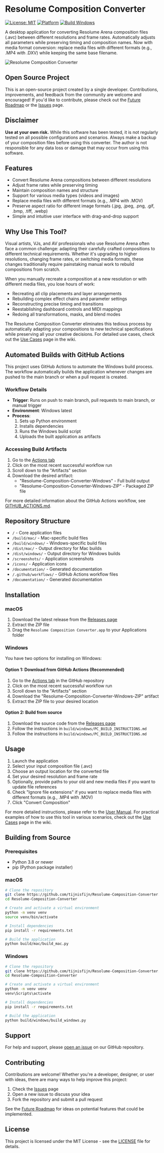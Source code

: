 # Resolume Composition Converter

[![License: MIT](https://img.shields.io/badge/License-MIT-blue.svg)](https://opensource.org/licenses/MIT)
[![Platform](https://img.shields.io/badge/platform-macOS|Windows-lightgrey.svg)](https://www.apple.com/macos)
[![Build Windows](https://github.com/tijnisfijn/Resolume-Composition-Converter/actions/workflows/build-windows.yml/badge.svg)](https://github.com/tijnisfijn/Resolume-Composition-Converter/actions/workflows/build-windows.yml)

A desktop application for converting Resolume Arena composition files (.avc) between different resolutions and frame rates. Automatically adjusts all parameters while preserving timing and composition names. Now with media format conversion: replace media files with different formats (e.g., .MP4 with .DXV) while keeping the same base filename.

![Resolume Composition Converter](screenshots/app_screenshot.png)

## Open Source Project

This is an open-source project created by a single developer. Contributions, improvements, and feedback from the community are welcome and encouraged! If you'd like to contribute, please check out the [Future Roadmap](https://github.com/tijnisfijn/Resolume-Composition-Converter/wiki/Future-Roadmap) or the [Issues](https://github.com/tijnisfijn/Resolume-Composition-Converter/issues) page.

## Disclaimer

**Use at your own risk.** While this software has been tested, it is not regularly tested on all possible configurations and scenarios. Always make a backup of your composition files before using this converter. The author is not responsible for any data loss or damage that may occur from using this software.

## Features

- Convert Resolume Arena compositions between different resolutions
- Adjust frame rates while preserving timing
- Maintain composition names and structure
- Support for various media types (videos and images)
- Replace media files with different formats (e.g., .MP4 with .MOV)
- Preserve aspect ratio for different image formats (.jpg, .jpeg, .png, .gif, .bmp, .tiff, .webp)
- Simple and intuitive user interface with drag-and-drop support

## Why Use This Tool?

Visual artists, VJs, and AV professionals who use Resolume Arena often face a common challenge: adapting their carefully crafted compositions to different technical requirements. Whether it's upgrading to higher resolutions, changing frame rates, or switching media formats, these changes traditionally require painstaking manual work to rebuild compositions from scratch.

When you manually recreate a composition at a new resolution or with different media files, you lose hours of work:
- Recreating all clip placements and layer arrangements
- Rebuilding complex effect chains and parameter settings
- Reconstructing precise timing and transitions
- Reestablishing dashboard controls and MIDI mappings
- Redoing all transformations, masks, and blend modes

The Resolume Composition Converter eliminates this tedious process by automatically adapting your compositions to new technical specifications while preserving all your creative decisions. For detailed use cases, check out the [Use Cases](https://github.com/tijnisfijn/Resolume-Composition-Converter/wiki/Use-Cases) page in the wiki.
## Automated Builds with GitHub Actions

This project uses GitHub Actions to automate the Windows build process. The workflow automatically builds the application whenever changes are pushed to the main branch or when a pull request is created.

### Workflow Details

- **Trigger**: Runs on push to main branch, pull requests to main branch, or manual trigger
- **Environment**: Windows latest
- **Process**:
  1. Sets up Python environment
  2. Installs dependencies
  3. Runs the Windows build script
  4. Uploads the built application as artifacts

### Accessing Build Artifacts

1. Go to the [Actions tab](https://github.com/tijnisfijn/Resolume-Composition-Converter/actions/workflows/build-windows.yml)
2. Click on the most recent successful workflow run
3. Scroll down to the "Artifacts" section
4. Download the desired artifact:
   - "Resolume-Composition-Converter-Windows" - Full build output
   - "Resolume-Composition-Converter-Windows-ZIP" - Packaged ZIP file

For more detailed information about the GitHub Actions workflow, see [GITHUB_ACTIONS.md](docs/GITHUB_ACTIONS.md).

## Repository Structure

- `/` - Core application files
- `/build/mac/` - Mac-specific build files
- `/build/windows/` - Windows-specific build files
- `/dist/mac/` - Output directory for Mac builds
- `/dist/windows/` - Output directory for Windows builds
- `/screenshots/` - Application screenshots
- `/icons/` - Application icons
- `/documentation/` - Generated documentation
- `/.github/workflows/` - GitHub Actions workflow files
- `/documentation/` - Generated documentation

## Installation

### macOS

1. Download the latest release from the [Releases page](https://github.com/tijnisfijn/Resolume-Composition-Converter/releases)
2. Extract the ZIP file
3. Drag the `Resolume Composition Converter.app` to your Applications folder
### Windows

You have two options for installing on Windows:

#### Option 1: Download from GitHub Actions (Recommended)

1. Go to the [Actions tab](https://github.com/tijnisfijn/Resolume-Composition-Converter/actions/workflows/build-windows.yml) in the GitHub repository
2. Click on the most recent successful workflow run
3. Scroll down to the "Artifacts" section
4. Download the "Resolume-Composition-Converter-Windows-ZIP" artifact
5. Extract the ZIP file to your desired location

#### Option 2: Build from source

1. Download the source code from the [Releases page](https://github.com/tijnisfijn/Resolume-Composition-Converter/releases)
2. Follow the instructions in `build/windows/PC_BUILD_INSTRUCTIONS.md`
2. Follow the instructions in `build/windows/PC_BUILD_INSTRUCTIONS.md`

## Usage

1. Launch the application
2. Select your input composition file (.avc)
3. Choose an output location for the converted file
4. Set your desired resolution and frame rate
5. Optionally, provide paths to your old and new media files if you want to update file references
6. Check "Ignore file extensions" if you want to replace media files with different formats (e.g., .MP4 with .MOV)
7. Click "Convert Composition"

For more detailed instructions, please refer to the [User Manual](MANUAL.md). For practical examples of how to use this tool in various scenarios, check out the [Use Cases](https://github.com/tijnisfijn/Resolume-Composition-Converter/wiki/Use-Cases) page in the wiki.

## Building from Source

### Prerequisites

- Python 3.8 or newer
- pip (Python package installer)

### macOS

```bash
# Clone the repository
git clone https://github.com/tijnisfijn/Resolume-Composition-Converter.git
cd Resolume-Composition-Converter

# Create and activate a virtual environment
python -m venv venv
source venv/bin/activate

# Install dependencies
pip install -r requirements.txt

# Build the application
python build/mac/build_mac.py
```

### Windows

```bash
# Clone the repository
git clone https://github.com/tijnisfijn/Resolume-Composition-Converter.git
cd Resolume-Composition-Converter

# Create and activate a virtual environment
python -m venv venv
venv\Scripts\activate

# Install dependencies
pip install -r requirements.txt

# Build the application
python build/windows/build_windows.py
```

## Support

For help and support, please [open an issue](https://github.com/tijnisfijn/Resolume-Composition-Converter/issues) on our GitHub repository.

## Contributing

Contributions are welcome! Whether you're a developer, designer, or user with ideas, there are many ways to help improve this project:

1. Check the [Issues](https://github.com/tijnisfijn/Resolume-Composition-Converter/issues) page
2. Open a new issue to discuss your idea
3. Fork the repository and submit a pull request

See the [Future Roadmap](https://github.com/tijnisfijn/Resolume-Composition-Converter/wiki/Future-Roadmap) for ideas on potential features that could be implemented.

## License

This project is licensed under the MIT License - see the [LICENSE](LICENSE) file for details.